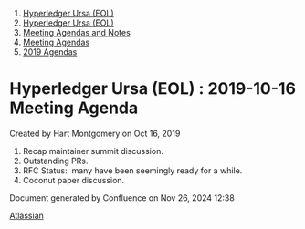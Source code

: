 1. [Hyperledger Ursa (EOL)](index.html)
2. [Hyperledger Ursa (EOL)](19595269.html)
3. [Meeting Agendas and Notes](Meeting-Agendas-and-Notes_19603313.html)
4. [Meeting Agendas](Meeting-Agendas_19603319.html)
5. [2019 Agendas](2019-Agendas_19611656.html)

# Hyperledger Ursa (EOL) : 2019-10-16 Meeting Agenda

Created by Hart Montgomery on Oct 16, 2019

1. Recap maintainer summit discussion.
2. Outstanding PRs.
3. RFC Status:  many have been seemingly ready for a while.
4. Coconut paper discussion.

Document generated by Confluence on Nov 26, 2024 12:38

[Atlassian](http://www.atlassian.com/)
